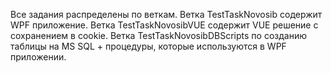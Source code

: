 Все задания распределены по веткам.
Ветка TestTaskNovosib содержит WPF приложение.
Ветка TestTaskNovosibVUE содержит VUE решение с сохранением в cookie.
Ветка TestTaskNovosibDBScripts по созданию таблицы на MS SQL + процедуры, которые используются в WPF приложении.
